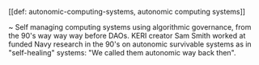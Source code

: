 [[def: autonomic-computing-systems, autonomic computing systems]]

~ Self managing computing systems using algorithmic governance, from the 90's way way way before DAOs. KERI creator Sam Smith worked at funded Navy research in the 90's on autonomic survivable systems as in "self-healing" systems: "We called them autonomic way back then".

